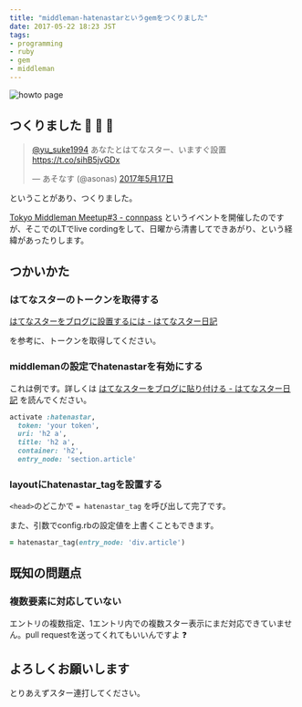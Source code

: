 ```yaml
---
title: "middleman-hatenastarというgemをつくりました"
date: 2017-05-22 18:23 JST
tags:
- programming
- ruby
- gem
- middleman
---
```


![howto page](2017/hatenastar-howto-page.png)

## つくりました :star2: :star2: :star2:
<blockquote class="twitter-tweet" data-lang="ja"><p lang="ja" dir="ltr"><a href="https://twitter.com/yu_suke1994">@yu_suke1994</a> あなたとはてなスター、いますぐ設置 <a href="https://t.co/sihB5jvGDx">https://t.co/sihB5jvGDx</a></p>&mdash; あそなす (@asonas) <a href="https://twitter.com/asonas/status/864693025548550144">2017年5月17日</a></blockquote>
<script async src="//platform.twitter.com/widgets.js" charset="utf-8"></script>

ということがあり、つくりました。

[Tokyo Middleman Meetup#3 - connpass](https://tokyo-middleman-meetup.connpass.com/event/55477/) というイベントを開催したのですが、そこでのLTでlive cordingをして、日曜から清書してできあがり、という経緯があったりします。

## つかいかた
### はてなスターのトークンを取得する
[はてなスターをブログに設置するには - はてなスター日記](http://d.hatena.ne.jp/hatenastar/20070707)

を参考に、トークンを取得してください。

### middlemanの設定でhatenastarを有効にする

これは例です。詳しくは [はてなスターをブログに貼り付ける - はてなスター日記](http://d.hatena.ne.jp/hatenastar/20070707/1184453490) を読んでください。

```ruby
activate :hatenastar,
  token: 'your token',
  uri: 'h2 a',
  title: 'h2 a',
  container: 'h2',
  entry_node: 'section.article'
```

### layoutにhatenastar_tagを設置する
`<head>`のどこかで `= hatenastar_tag` を呼び出して完了です。

また、引数でconfig.rbの設定値を上書くこともできます。

```ruby
= hatenastar_tag(entry_node: 'div.article')
```

## 既知の問題点
### 複数要素に対応していない
エントリの複数指定、1エントリ内での複数スター表示にまだ対応できていません。pull requestを送ってくれてもいいんですよ :question:

## よろしくお願いします
とりあえずスター連打してください。
